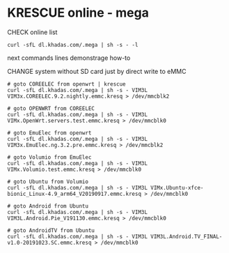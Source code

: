 # KRESCUE online - mega

CHECK online list

    curl -sfL dl.khadas.com/.mega | sh -s - -l

next commands lines demonstrage how-to

CHANGE system without SD card just by direct write to eMMC

    # goto COREELEC from openwrt | krescue
    curl -sfL dl.khadas.com/.mega | sh -s - VIM3L VIM3x.COREELEC.9.2.nightly.emmc.kresq > /dev/mmcblk2

    # goto OPENWRT from COREELEC
    curl -sfL dl.khadas.com/.mega | sh -s - VIM3L VIMx.OpenWrt.servers.test.emmc.kresq > /dev/mmcblk0

    # goto EmuElec from openwrt
    curl -sfL dl.khadas.com/.mega | sh -s - VIM3L VIM3x.EmuElec.ng.3.2.pre.emmc.kresq > /dev/mmcblk2

    # goto Volumio from EmuElec
    curl -sfL dl.khadas.com/.mega | sh -s - VIM3L VIMx.Volumio.test.emmc.kresq > /dev/mmcblk0

    # goto Ubuntu from Volumio
    curl -sfL dl.khadas.com/.mega | sh -s - VIM3L VIMx.Ubuntu-xfce-bionic_Linux-4.9_arm64_V20190917.emmc.kresq > /dev/mmcblk0

    # goto Android from Ubuntu
    curl -sfL dl.khadas.com/.mega | sh -s - VIM3L VIM3L.Android.Pie_V191130.emmc.kresq > /dev/mmcblk0

    # goto AndroidTV from Ubuntu
    curl -sfL dl.khadas.com/.mega | sh -s - VIM3L VIM3L.Android.TV_FINAL-v1.0-20191023.SC.emmc.kresq > /dev/mmcblk0

